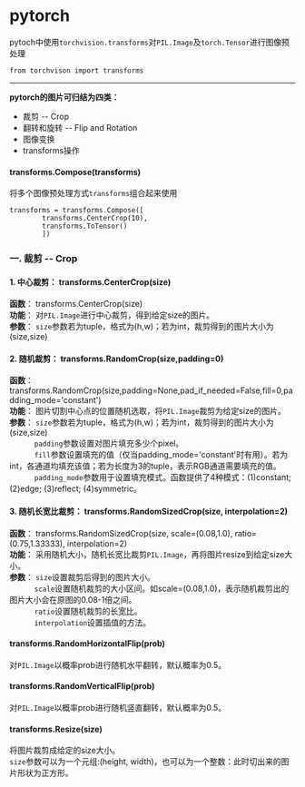 # pytorch
pytoch中使用`torchvision.transforms`对`PIL.Image`及`torch.Tensor`进行图像预处理
```
from torchvison import transforms
```
------------

**pytorch的图片可归结为四类：**
* 裁剪 -- Crop
* 翻转和旋转 -- Flip and Rotation
* 图像变换 
* transforms操作


#### transforms.Compose(transforms)
将多个图像预处理方式`transforms`组合起来使用
```
transforms = transforms.Compose([
		transforms.CenterCrop(10),
		transforms.ToTensor()
		])
```

### 一. 裁剪 -- Crop

#### 1. 中心裁剪： transforms.CenterCrop(size)
**函数**： transforms.CenterCrop(size)<br>
**功能**： 对`PIL.Image`进行中心裁剪，得到给定size的图片。<br>
**参数**： `size`参数若为tuple，格式为(h,w)；若为int，裁剪得到的图片大小为(size,size)

#### 2. 随机裁剪： transforms.RandomCrop(size,padding=0)
**函数**： transforms.RandomCrop(size,padding=None,pad_if_needed=False,fill=0,padding_mode='constant')<br>
**功能**： 图片切割中心点的位置随机选取，将`PIL.Image`裁剪为给定size的图片。<br>
**参数**： `size`参数若为tuple，格式为(h,w)；若为int，裁剪得到的图片大小为(size,size)<br>
&emsp; &emsp; &nbsp; `padding`参数设置对图片填充多少个pixel。<br>
&emsp; &emsp; &nbsp; `fill`参数设置填充的值（仅当padding_mode='constant'时有用）。若为int，各通道均填充该值；若为长度为3的tuple，表示RGB通道需要填充的值。<br>
&emsp; &emsp; &nbsp; `padding_mode`参数用于设置填充模式。函数提供了4种模式：(1)constant; (2)edge; (3)reflect; (4)symmetric。

#### 3. 随机长宽比裁剪： transforms.RandomSizedCrop(size, interpolation=2)
**函数**： transforms.RandomSizedCrop(size, scale=(0.08,1.0), ratio=(0.75,1.33333), interpolation=2)<br>
**功能**： 采用随机大小，随机长宽比裁剪`PIL.Image`，再将图片resize到给定size大小。<br>
**参数**： `size`设置裁剪后得到的图片大小。<br>
&emsp; &emsp; &nbsp; `scale`设置随机裁剪的大小区间。如scale=(0.08,1.0)，表示随机裁剪出的图片大小会在原图的0.08-1倍之间。<br>
&emsp; &emsp; &nbsp; `ratio`设置随机裁剪的长宽比。<br>
&emsp; &emsp; &nbsp; `interpolation`设置插值的方法。


#### transforms.RandomHorizontalFlip(prob)
对`PIL.Image`以概率prob进行随机水平翻转，默认概率为0.5。

#### transforms.RandomVerticalFlip(prob)
对`PIL.Image`以概率prob进行随机竖直翻转，默认概率为0.5。

#### transforms.Resize(size)
将图片裁剪成给定的size大小。<br>
`size`参数可以为一个元组:(height, width)，也可以为一个整数：此时切出来的图片形状为正方形。




